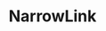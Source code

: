 ---
codehost: https://github.com/narrowlink/narrowlink
logohandle: narrowlink
sort: narrowlink
title: NarrowLink
twitter: https://x.com/NarrowlinkCom
website: https://narrowlink.com/
---